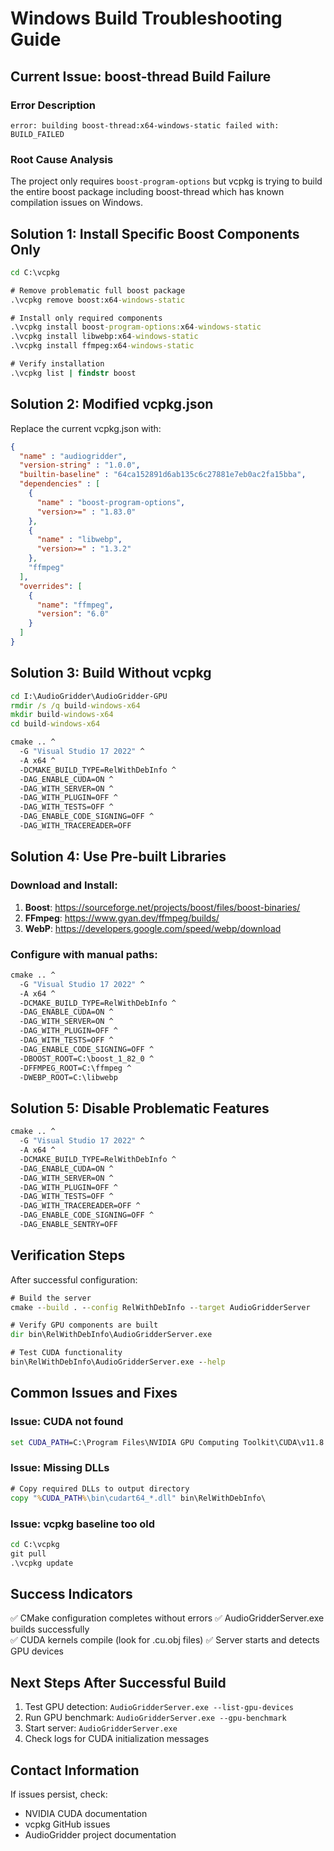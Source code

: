 # Windows Build Troubleshooting Guide

## Current Issue: boost-thread Build Failure

### Error Description
```
error: building boost-thread:x64-windows-static failed with: BUILD_FAILED
```

### Root Cause Analysis
The project only requires `boost-program-options` but vcpkg is trying to build the entire boost package including boost-thread which has known compilation issues on Windows.

## Solution 1: Install Specific Boost Components Only

```cmd
cd C:\vcpkg

# Remove problematic full boost package
.\vcpkg remove boost:x64-windows-static

# Install only required components
.\vcpkg install boost-program-options:x64-windows-static
.\vcpkg install libwebp:x64-windows-static
.\vcpkg install ffmpeg:x64-windows-static

# Verify installation
.\vcpkg list | findstr boost
```

## Solution 2: Modified vcpkg.json

Replace the current vcpkg.json with:

```json
{
  "name" : "audiogridder",
  "version-string" : "1.0.0",
  "builtin-baseline" : "64ca152891d6ab135c6c27881e7eb0ac2fa15bba",
  "dependencies" : [
    {
      "name" : "boost-program-options",
      "version>=" : "1.83.0"
    },
    {
      "name" : "libwebp",
      "version>=" : "1.3.2"
    },
    "ffmpeg"
  ],
  "overrides": [
    {
      "name": "ffmpeg",
      "version": "6.0"
    }
  ]
}
```

## Solution 3: Build Without vcpkg

```cmd
cd I:\AudioGridder\AudioGridder-GPU
rmdir /s /q build-windows-x64
mkdir build-windows-x64
cd build-windows-x64

cmake .. ^
  -G "Visual Studio 17 2022" ^
  -A x64 ^
  -DCMAKE_BUILD_TYPE=RelWithDebInfo ^
  -DAG_ENABLE_CUDA=ON ^
  -DAG_WITH_SERVER=ON ^
  -DAG_WITH_PLUGIN=OFF ^
  -DAG_WITH_TESTS=OFF ^
  -DAG_ENABLE_CODE_SIGNING=OFF ^
  -DAG_WITH_TRACEREADER=OFF
```

## Solution 4: Use Pre-built Libraries

### Download and Install:
1. **Boost**: https://sourceforge.net/projects/boost/files/boost-binaries/
2. **FFmpeg**: https://www.gyan.dev/ffmpeg/builds/
3. **WebP**: https://developers.google.com/speed/webp/download

### Configure with manual paths:
```cmd
cmake .. ^
  -G "Visual Studio 17 2022" ^
  -A x64 ^
  -DCMAKE_BUILD_TYPE=RelWithDebInfo ^
  -DAG_ENABLE_CUDA=ON ^
  -DAG_WITH_SERVER=ON ^
  -DAG_WITH_PLUGIN=OFF ^
  -DAG_WITH_TESTS=OFF ^
  -DAG_ENABLE_CODE_SIGNING=OFF ^
  -DBOOST_ROOT=C:\boost_1_82_0 ^
  -DFFMPEG_ROOT=C:\ffmpeg ^
  -DWEBP_ROOT=C:\libwebp
```

## Solution 5: Disable Problematic Features

```cmd
cmake .. ^
  -G "Visual Studio 17 2022" ^
  -A x64 ^
  -DCMAKE_BUILD_TYPE=RelWithDebInfo ^
  -DAG_ENABLE_CUDA=ON ^
  -DAG_WITH_SERVER=ON ^
  -DAG_WITH_PLUGIN=OFF ^
  -DAG_WITH_TESTS=OFF ^
  -DAG_WITH_TRACEREADER=OFF ^
  -DAG_ENABLE_CODE_SIGNING=OFF ^
  -DAG_ENABLE_SENTRY=OFF
```

## Verification Steps

After successful configuration:

```cmd
# Build the server
cmake --build . --config RelWithDebInfo --target AudioGridderServer

# Verify GPU components are built
dir bin\RelWithDebInfo\AudioGridderServer.exe

# Test CUDA functionality
bin\RelWithDebInfo\AudioGridderServer.exe --help
```

## Common Issues and Fixes

### Issue: CUDA not found
```cmd
set CUDA_PATH=C:\Program Files\NVIDIA GPU Computing Toolkit\CUDA\v11.8
```

### Issue: Missing DLLs
```cmd
# Copy required DLLs to output directory
copy "%CUDA_PATH%\bin\cudart64_*.dll" bin\RelWithDebInfo\
```

### Issue: vcpkg baseline too old
```cmd
cd C:\vcpkg
git pull
.\vcpkg update
```

## Success Indicators

✅ CMake configuration completes without errors
✅ AudioGridderServer.exe builds successfully  
✅ CUDA kernels compile (look for .cu.obj files)
✅ Server starts and detects GPU devices

## Next Steps After Successful Build

1. Test GPU detection: `AudioGridderServer.exe --list-gpu-devices`
2. Run GPU benchmark: `AudioGridderServer.exe --gpu-benchmark`
3. Start server: `AudioGridderServer.exe`
4. Check logs for CUDA initialization messages

## Contact Information

If issues persist, check:
- NVIDIA CUDA documentation
- vcpkg GitHub issues
- AudioGridder project documentation
